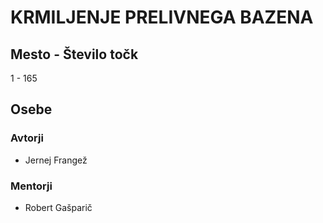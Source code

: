 # KRMILJENJE PRELIVNEGA BAZENA
## Mesto - Število točk
1 - 165
## Osebe
### Avtorji
 * Jernej Frangež
### Mentorji
 * Robert Gašparič